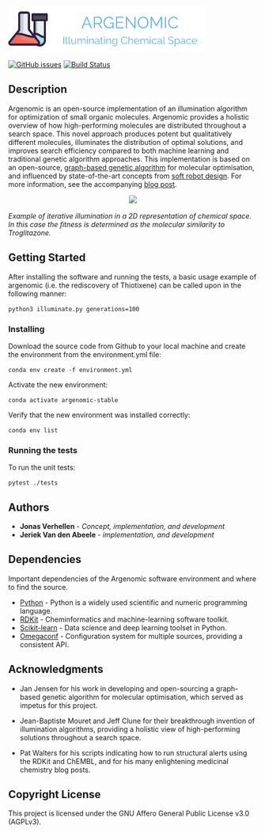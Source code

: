 ![Logo](/data/figures/logo.png "Logo")

[![GitHub issues](https://img.shields.io/github/issues/Jonas-Verhellen/argenomic)](https://github.com/Jonas-Verhellen/argenomic/issues)
[![Build Status](https://travis-ci.com/Jonas-Verhellen/argenomic.svg?branch=master)](https://travis-ci.com/Jonas-Verhellen/argenomic)

## Description

Argenomic is an open-source implementation of an illumination algorithm for optimization of small organic molecules. Argenomic provides a holistic overview of how high-performing molecules are distributed throughout a search space. This novel approach produces potent but qualitatively different molecules, illuminates the distribution of optimal solutions, and improves search efficiency compared to both machine learning and traditional genetic algorithm approaches. This implementation is based on an open-source, [graph-based genetic algorithm](https://github.com/jensengroup/GB-GA) for molecular optimisation, and influenced by state-of-the-art concepts from [soft robot design](https://github.com/resibots/pymap_elites). For more information, see the accompanying [blog post](https://jonas-verhellen.github.io/posts/2020/07/argenomic/).

<p align="center">
  <img src="https://github.com/Jonas-Verhellen/jonas-verhellen.github.io/blob/master/images/video.gif" />
</p>

*Example of iterative illumination in a 2D representation of chemical space. In this case the fitness is determined as the molecular similarity to Troglitazone.*

## Getting Started

After installing the software and running the tests, a basic usage example of argenomic (i.e. the rediscovery of Thiotixene) can be called upon in the following manner:
```
python3 illuminate.py generations=100
```

### Installing

Download the source code from Github to your local machine and create the environment from the environment.yml file:
```
conda env create -f environment.yml
```
Activate the new environment:
```
conda activate argenomic-stable
```
Verify that the new environment was installed correctly:
```
conda env list
```

### Running the tests

To run the unit tests:

```
pytest ./tests
```

## Authors

* **Jonas Verhellen** - *Concept, implementation, and development*
* **Jeriek Van den Abeele** - *implementation, and development*

## Dependencies

Important dependencies of the Argenomic software environment and where to find the source.

* [Python](https://www.python.org/) - Python is a widely used scientific and numeric programming language.
* [RDKit](https://github.com/rdkit/rdkit) - Cheminformatics and machine-learning software toolkit.
* [Scikit-learn](https://github.com/scikit-learn/scikit-learn) - Data science and deep learning toolset in Python.
* [Omegaconf](https://github.com/omry/omegaconf) - Configuration system for multiple sources, providing a consistent API.

## Acknowledgments

* Jan Jensen for his work in developing and open-sourcing a graph-based genetic algorithm for molecular optimisation, which served as impetus for this project.

* Jean-Baptiste Mouret and Jeff Clune for their breakthrough invention of illumination algorithms, providing a holistic view of high-performing solutions throughout a search space.  

* Pat Walters for his scripts indicating how to run structural alerts using the RDKit and ChEMBL, and for his many enlightening medicinal chemistry blog posts.

## Copyright License

This project is licensed under the GNU Affero General Public License v3.0 (AGPLv3).
